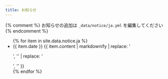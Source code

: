 ```yaml
---
title: お知らせ
---
```


{% comment %} お知らせの追加は `_data/notice/ja.yml` を編集してください {% endcomment %}

<ul>
  {% for item in site.data.notice.ja %}
    <li>
      <span class="notice-date">{{ item.date }}</span>
      {{ item.content | markdownify | replace: '<p>', '' | replace: '</p>', '' }}
    </li>
  {% endfor %}
</ul>
